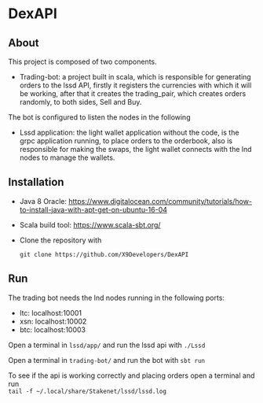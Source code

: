 # DexAPI
## About

This project is composed of two components.
* Trading-bot: a project built in scala, which is responsible for generating orders to the lssd API, firstly it registers the currencies with which it will be working, after that it creates the trading_pair, which creates orders randomly, to both sides, Sell and Buy. 

The bot is configured to listen the nodes in the following                 


* Lssd application: the light wallet application without the code, is the grpc application running, to place orders to the orderbook, also is responsible for making the swaps, the light wallet connects with the lnd nodes to manage the wallets. 

## Installation

* Java 8 Oracle: https://www.digitalocean.com/community/tutorials/how-to-install-java-with-apt-get-on-ubuntu-16-04
* Scala build tool: https://www.scala-sbt.org/
* Clone the repository with 

    `git clone https://github.com/X9Developers/DexAPI`


## Run

The trading bot needs the lnd nodes running in the following ports: 
* ltc: localhost:10001
* xsn: localhost:10002
* btc: localhost:10003

Open a terminal in `lssd/app/` and run the lssd api with `./Lssd`

Open a terminal in `trading-bot/` and run the bot with `sbt run`

To see if the api is working correctly and placing orders open a terminal and run  
    `tail -f ~/.local/share/Stakenet/lssd/lssd.log`

